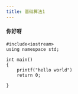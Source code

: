 ```yaml
---
title: 基础算法1
---
```


#### 你好呀

```
#include<iostream>
using namespace std;

int main()
{
    printf("hello world")
    return 0;

}
```
